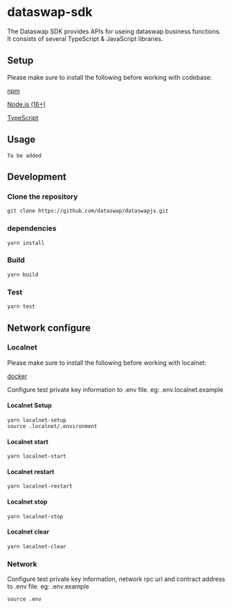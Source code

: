 # dataswap-sdk

The Dataswap SDK provides APIs for useing dataswap business functions. It consists of several TypeScript & JavaScript libraries.

## Setup

Please make sure to install the following before working with codebase:  

[npm](https://docs.npmjs.com/getting-started)

[Node.js (16+)](https://nodejs.org/en/download)

[TypeScript](https://www.typescriptlang.org/download)

## Usage

```shell
To be added
```

## Development

### Clone the repository

```shell
git clone https://github.com/dataswap/dataswapjs.git
```

### dependencies

```shell
yarn install
```

### Build

```shell
yarn build
```

### Test

```shell
yarn test
```

## Network configure

### Localnet

Please make sure to install the following before working with localnet:  

[docker](https://www.docker.com/get-started/)

Configure test private key information to .env file. eg: .env.localnet.example

#### Localnet Setup

```shell
yarn localnet-setup
source .localnet/.environment
```

#### Localnet start

```shell
yarn localnet-start
```

#### Localnet restart

```shell
yarn localnet-restart
```

#### Localnet stop

```shell
yarn localnet-stop
```

#### Localnet clear

```shell
yarn localnet-clear
```

### Network

Configure test private key information, network rpc url and contract address to .env file. eg: .env.example

```shell
source .env
```
